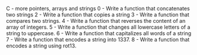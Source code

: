 C - more pointers, arrays and strings
0 - Write a function that concatenates two strings
2 - Write a function that copies a string
3 - Write a function that compares two strings.
4 - Write a function that reverses the content of an array of integers.
5 - Write a function that changes all lowercase letters of a string to uppercase.
6 - Write a function that capitalizes all words of a string
7 - Write a function that encodes a string into 1337.
8 - Write a function that encodes a string using rot13.

